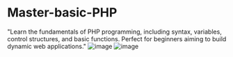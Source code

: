 # Master-basic-PHP
"Learn the fundamentals of PHP programming, including syntax, variables, control structures, and basic functions. Perfect for beginners aiming to build dynamic web applications."
![image](https://github.com/user-attachments/assets/44c17776-2515-4d10-838a-6b4eeddc48b3)
![image](https://github.com/user-attachments/assets/0edc4d0d-572d-429d-a867-d2f17b53a023)
